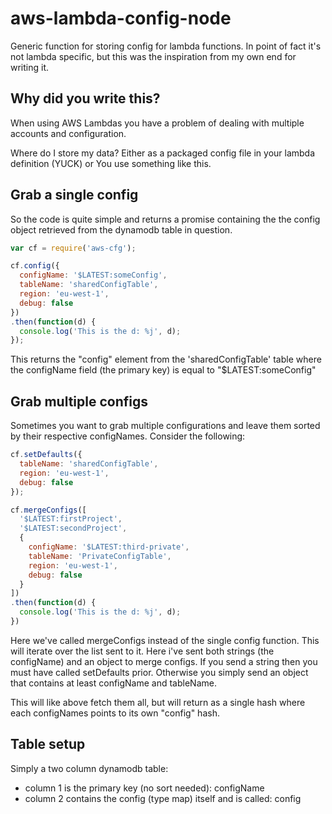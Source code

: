 # aws-lambda-config-node
Generic function for storing config for lambda functions. In point of fact it's not lambda specific,
but this was the inspiration from my own end for writing it.

## Why did you write this?
When using AWS Lambdas you have a problem of dealing with multiple accounts and configuration.

 Where do I store my data?
   Either as a packaged config file in your lambda definition (YUCK)
 or
    You use something like this. 
   

## Grab a single config
So the code is quite simple and returns a promise containing the the config object retrieved 
from the dynamodb table in question.

```javascript
var cf = require('aws-cfg');

cf.config({
  configName: '$LATEST:someConfig',
  tableName: 'sharedConfigTable',
  region: 'eu-west-1',
  debug: false
})
.then(function(d) {
  console.log('This is the d: %j', d);
});
```

This returns the "config" element from the 'sharedConfigTable' table where the configName field
(the primary key) is equal to "$LATEST:someConfig"


## Grab multiple configs
Sometimes you want to grab multiple configurations and leave them sorted by their respective configNames.
Consider the following:

```javascript
cf.setDefaults({
  tableName: 'sharedConfigTable',
  region: 'eu-west-1',
  debug: false
});

cf.mergeConfigs([
  '$LATEST:firstProject',
  '$LATEST:secondProject',
  {
    configName: '$LATEST:third-private',
    tableName: 'PrivateConfigTable',
    region: 'eu-west-1',
    debug: false
  }
])
.then(function(d) {
  console.log('This is the d: %j', d);
})
```

Here we've called mergeConfigs instead of the single config function. This will iterate over the list sent to it.
Here i've sent both strings (the configName) and an object to merge configs. If you send a string then you must
have called setDefaults prior. Otherwise you simply send an object that contains at least configName and tableName.

This will like above fetch them all, but will return as a single hash where each configNames points to its
own "config" hash.

## Table setup
Simply a two column dynamodb table:
 * column 1 is the primary key (no sort needed): configName
 * column 2 contains the config (type map) itself and is called: config


